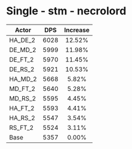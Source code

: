 # Single - stm - necrolord
| Actor | DPS | Increase |
|---|:---:|:---:|
|HA_DE_2|6028|12.52%|
|DE_MD_2|5999|11.98%|
|DE_FT_2|5970|11.45%|
|DE_RS_2|5921|10.53%|
|HA_MD_2|5668|5.82%|
|MD_FT_2|5640|5.28%|
|MD_RS_2|5595|4.45%|
|HA_FT_2|5593|4.41%|
|HA_RS_2|5547|3.54%|
|RS_FT_2|5524|3.11%|
|Base|5357|0.00%|

